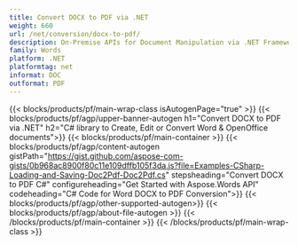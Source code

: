 ```yaml
---
title: Convert DOCX to PDF via .NET 
weight: 660
url: /net/conversion/docx-to-pdf/ 
description: On-Premise APIs for Document Manipulation via .NET Framework, .NET Core, Windows Azure, Mono or Xamarin Platforms
family: Words
platform: .NET
platformtag: net
informat: DOC
outformat: PDF
---
```


{{< blocks/products/pf/main-wrap-class isAutogenPage="true" >}}
{{< blocks/products/pf/agp/upper-banner-autogen h1="Convert DOCX to PDF via .NET" h2="C# library to Create, Edit or Convert Word & OpenOffice documents">}}
{{< blocks/products/pf/main-container >}}
{{< blocks/products/pf/agp/content-autogen gistPath="https://gist.github.com/aspose-com-gists/0b968ac8900f80c11e109dffb105f3da.js?file=Examples-CSharp-Loading-and-Saving-Doc2Pdf-Doc2Pdf.cs" stepsheading="Convert DOCX to PDF C#" configureheading="Get Started with Aspose.Words API" codeheading="C# Code for Word DOCX to PDF Conversion">}}
{{< blocks/products/pf/agp/other-supported-autogen>}}
{{< blocks/products/pf/agp/about-file-autogen >}}
{{< /blocks/products/pf/main-container >}}
{{< /blocks/products/pf/main-wrap-class >}}